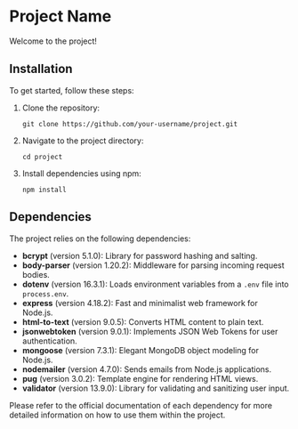 # Project Name

Welcome to the project!

## Installation

To get started, follow these steps:

1. Clone the repository:
   ```
   git clone https://github.com/your-username/project.git
   ```

2. Navigate to the project directory:
   ```
   cd project
   ```

3. Install dependencies using npm:
   ```
   npm install
   ```

## Dependencies

The project relies on the following dependencies:

- **bcrypt** (version 5.1.0): Library for password hashing and salting.
- **body-parser** (version 1.20.2): Middleware for parsing incoming request bodies.
- **dotenv** (version 16.3.1): Loads environment variables from a `.env` file into `process.env`.
- **express** (version 4.18.2): Fast and minimalist web framework for Node.js.
- **html-to-text** (version 9.0.5): Converts HTML content to plain text.
- **jsonwebtoken** (version 9.0.1): Implements JSON Web Tokens for user authentication.
- **mongoose** (version 7.3.1): Elegant MongoDB object modeling for Node.js.
- **nodemailer** (version 4.7.0): Sends emails from Node.js applications.
- **pug** (version 3.0.2): Template engine for rendering HTML views.
- **validator** (version 13.9.0): Library for validating and sanitizing user input.

Please refer to the official documentation of each dependency for more detailed information on how to use them within the project.
